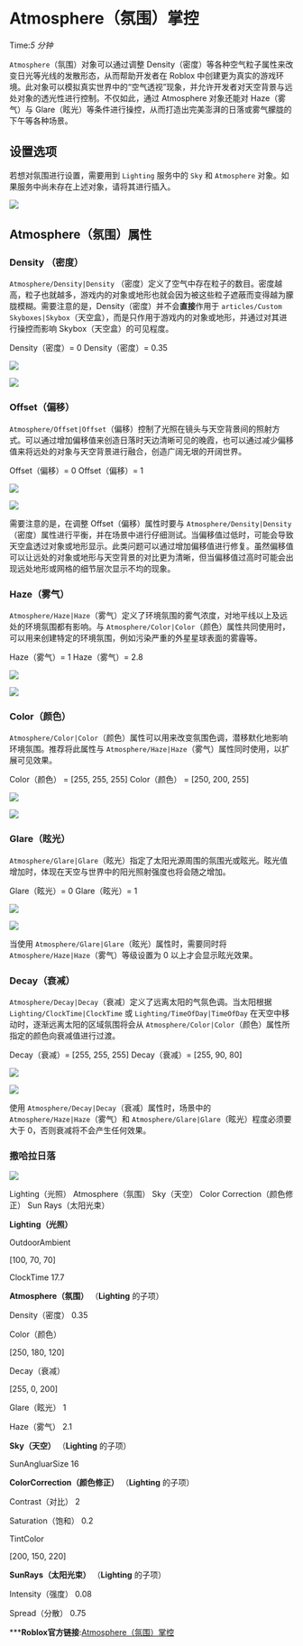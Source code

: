 # Atmosphere（氛围）掌控 
Time:<em>5  分钟</em>

`Atmosphere`（氛围）对象可以通过调整 Density（密度）等各种空气粒子属性来改变日光等光线的发散形态，从而帮助开发者在 Roblox 中创建更为真实的游戏环境。此对象可以模拟真实世界中的“空气透视”现象，并允许开发者对天空背景与远处对象的透光性进行控制。不仅如此，通过 Atmosphere 对象还能对 Haze（雾气）与 Glare（眩光）等条件进行操控，从而打造出完美澎湃的日落或雾气朦胧的下午等各种场景。

## 设置选项

若想对氛围进行设置，需要用到 `Lighting` 服务中的 `Sky` 和 `Atmosphere` 对象。如果服务中尚未存在上述对象，请将其进行插入。

![](https://developer.roblox.com/assets/bltdd45b4547def9101/Atmosphere-Sky-Objects.png)



## Atmosphere（氛围）属性

### Density （密度）

`Atmosphere/Density|Density` （密度）定义了空气中存在粒子的数目。密度越高，粒子也就越多，游戏内的对象或地形也就会因为被这些粒子遮蔽而变得越为朦胧模糊。需要注意的是，Density（密度）并不会**直接**作用于 `articles/Custom Skyboxes|Skybox`（天空盒），而是只作用于游戏内的对象或地形，并通过对其进行操控而影响 Skybox（天空盒）的可见程度。

Density（密度）= 0 Density（密度）= 0.35

![](https://developer.roblox.com/assets/bltf99d55d704c3d0b6/Atmosphere-Density-A.jpg)

![](https://developer.roblox.com/assets/blt6b8b16519d05e550/Atmosphere-Density-B.jpg)

### Offset（偏移）

`Atmosphere/Offset|Offset`（偏移）控制了光照在镜头与天空背景间的照射方式。可以通过增加偏移值来创造日落时天边清晰可见的晚霞，也可以通过减少偏移值来将远处的对象与天空背景进行融合，创造广阔无垠的开阔世界。

Offset（偏移）= 0 Offset（偏移）= 1

![](https://developer.roblox.com/assets/blt8bcf21dadce6c222/Atmosphere-Offset-A.jpg)

![](https://developer.roblox.com/assets/blt06e241270abbf082/Atmosphere-Offset-B.jpg)

需要注意的是，在调整 Offset（偏移）属性时要与 `Atmosphere/Density|Density`（密度）属性进行平衡，并在场景中进行仔细测试。当偏移值过低时，可能会导致天空盒透过对象或地形显示。此类问题可以通过增加偏移值进行修复。虽然偏移值可以让远处的对象或地形与天空背景的对比更为清晰，但当偏移值过高时可能会出现远处地形或网格的细节层次显示不均的现象。 

### Haze（雾气）

`Atmosphere/Haze|Haze`（雾气）定义了环境氛围的雾气浓度，对地平线以上及远处的环境氛围都有影响。与 `Atmosphere/Color|Color`（颜色）属性共同使用时，可以用来创建特定的环境氛围，例如污染严重的外星星球表面的雾霾等。

Haze（雾气）= 1 Haze（雾气）= 2.8

![](https://developer.roblox.com/assets/blt9c7bbb3698988ef3/Atmosphere-Haze-A.jpg)

![](https://developer.roblox.com/assets/blt40e8e32caec63528/Atmosphere-Haze-B.jpg)

### Color（颜色）

`Atmosphere/Color|Color`（颜色）属性可以用来改变氛围色调，潜移默化地影响环境氛围。推荐将此属性与 `Atmosphere/Haze|Haze`（雾气）属性同时使用，以扩展可见效果。

Color（颜色） = [255, 255, 255] Color（颜色） = [250, 200, 255]

![](https://developer.roblox.com/assets/blt8d36b3ccf5bb8919/Atmosphere-Color-A.jpg)

![](https://developer.roblox.com/assets/bltc42075d69e827e8d/Atmosphere-Color-B.jpg)

### Glare（眩光）

`Atmosphere/Glare|Glare`（眩光）指定了太阳光源周围的氛围光或眩光。眩光值增加时，体现在天空与世界中的阳光照射强度也将会随之增加。

Glare（眩光）= 0 Glare（眩光）= 1

![](https://developer.roblox.com/assets/bltb5567a982b107e42/Atmosphere-Glare-A.jpg)

![](https://developer.roblox.com/assets/blt8c0ba9496ed24b54/Atmosphere-Glare-B.jpg)

当使用 `Atmosphere/Glare|Glare`（眩光）属性时，需要同时将 `Atmosphere/Haze|Haze`（雾气）等级设置为 0 以上才会显示眩光效果。 

### Decay（衰减）

`Atmosphere/Decay|Decay`（衰减）定义了远离太阳的气氛色调。当太阳根据 `Lighting/ClockTime|ClockTime` 或 `Lighting/TimeOfDay|TimeOfDay` 在天空中移动时，逐渐远离太阳的区域氛围将会从 `Atmosphere/Color|Color`（颜色）属性所指定的颜色向衰减值进行过渡。

Decay（衰减）= [255, 255, 255] Decay（衰减）= [255, 90, 80]

![](https://developer.roblox.com/assets/blt8c0ba9496ed24b54/Atmosphere-Glare-B.jpg)

![](https://developer.roblox.com/assets/bltb3c09e390b8fe81f/Atmosphere-Decay-B.jpg)

使用 `Atmosphere/Decay|Decay`（衰减）属性时，场景中的 `Atmosphere/Haze|Haze`（雾气）和 `Atmosphere/Glare|Glare`（眩光）程度必须要大于 0，否则衰减将不会产生任何效果。 

### 撒哈拉日落

![](https://developer.roblox.com/assets/blt3b93ef7813d00089/Atmosphere-Sahara-Sunset.jpg)

Lighting（光照） Atmosphere（氛围） Sky（天空） Color Correction（颜色修正） Sun Rays（太阳光束）

**Lighting（光照）**

OutdoorAmbient

[100, 70, 70]

ClockTime
17.7

**Atmosphere（氛围）** （**Lighting** 的子项）

Density（密度）
0.35

Color（颜色）

[250, 180, 120]

Decay（衰减）

[255, 0, 200]

Glare（眩光）
1

Haze（雾气）
2.1

**Sky（天空）** （**Lighting** 的子项）

SunAngluarSize
16

**ColorCorrection（颜色修正）** （**Lighting** 的子项）

Contrast（对比）
2

Saturation（饱和）
0.2

TintColor

[200, 150, 220]

**SunRays（太阳光束）** （**Lighting** 的子项）

Intensity（强度）
0.08

Spread（分散）
0.75



***__Roblox官方链接__:[Atmosphere（氛围）掌控](https://developer.roblox.com/zh-cn/articles/atmosphere)